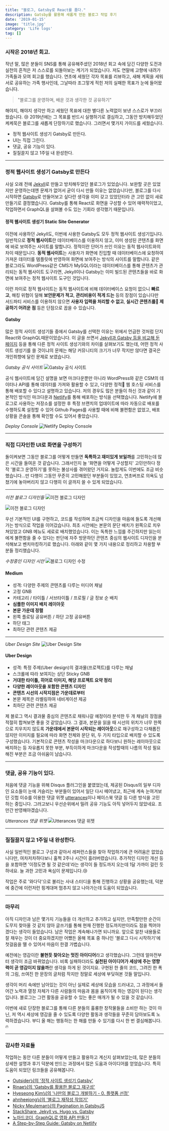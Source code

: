 ```yaml
---
title: "블로그, Gatsby로 React를 품다."
description: Gatsby를 활용해 새롭게 만든 블로그 작업 후기
date: '2019-01-15'
image: 'title.jpg'
category: 'Life logs'
tag: []
---
```


### 시작은 2018년 회고.
작년 말, 많은 분들이 SNS를 통해 공유해주셨던 2018년 회고 속에 담긴 다양한 도전과 실천의 흔적은 저 스스로를 되돌아보는 계기가 되었습니다. 저도 연말에 고향에 내려가 가족들과 모여 회고를 했습니다. 연초에 세웠던 각자 목표를 리뷰하고, 새해 계획을 세워 서로 공유하는 가족 행사인데, 그날따라 조그맣게 적힌 저의 실패한 목표가 눈에 들어왔습니다.

> "블로그를 운영하며, 배운 것과 생각한 것 공유하기"

해야지, 해야지 생각만 하고 세웠던 목표에 대한 별다른 노력없이 보낸 스스로가 부끄러웠습니다. 😢 2019년에는 그 목표를 반드시 실행하기로 결심하고, 그동안 방치해두었던 케케묵은 블로그를 새롭게 단장하기로 했습니다. 그러면서 몇가지 가이드를 세웠습니다.

- 정적 웹사이트 생성기 Gatsby로 만든다.
- UI는 직접 그린다.
- 댓글, 공유 기능이 있다.
- 질질끌지 않고 1주일 내 완성한다.

---

### 정적 웹사이트 생성기 Gatsby로 만든다

사실 오래 전에 [Jekyll](https://jekyllrb.com/)로 만들고 방치해두었던 블로그가 있었습니다. 보완할 곳은 있었지만 운영하는데엔 문제가 없어서 굳이 다시 만들 이유는 없었습니다만, 블로그를 다시 시작하면 [Gatsby](https://jekyllrb.com/)로 만들어보고 싶다란 생각을 이미 갖고 있었던터라 큰 고민 없이 새로 만들기로 결정했습니다. Gatsby를 통해 React로 화면을 구성할 수 있어 매력적이었고, 작업하면서 GraphQL을 살펴볼 수도 있는 기회라 생각했기 때문입니다.



#### 정적 웹사이트 생성기 Static Site Generator
이전에 사용하던 Jekyll도, 이번에 사용한 Gatsby도 모두 정적 웹사이트 생성기입니다. 일반적으로 **정적 웹사이트**란 데이터베이스를 이용하지 않고, 이미 생성된 콘텐츠를 화면에 바로 보여주는 사이트를 말합니다. 정적이란 단어가 쓰인 이유는 동적 웹사이트와의 차이 때문입니다. **동적 웹사이트**는 사용자가 화면에 진입할 때 데이터베이스에 요청하여 가져온 데이터를 템플릿에 반영하여 화면에 보여주는 방식의 사이트를 말합니다. 같은 블로그라도 WordPress같은 CMS가 MySQL이라는 데이터베이스를 통해 콘텐츠가 관리되는 동적 웹사이트 도구라면, Jekyll이나 Gatsby는 이미 빌드된 콘텐츠들을 바로 화면에 보여주는 정적 웹사이트 도구인 것입니다. 

이런 차이로 정적 웹사이트는 동적 웹사이트에 비해 데이터베이스 요청이 없으니 **빠르고**, 해킹 위협이 덜해 **보안문제가 적고**, **관리비용이 적게 드는** 등의 장점이 있습니다만 서드파티 서비스를 이용하지 않으면 **사용자 입력을 처리할 수 없고**, **실시간 콘텐츠를 제공하기 어려운 점** 등은 단점으로 꼽을 수 있습니다.

#### Gatsby

많은 정적 사이트 생성기들 중에서 Gatsby를 선택한 이유는 위에서 언급한 것처럼 단지 React와 GraphQL때문이었습니다. 이 글을 쓰면서 [Jekyll과 Gatsby 등을 비교해 둔 페이지](https://stackshare.io/stackups/gatsbyjs-vs-hugo_2-vs-jekyll) 등을 통해 다른 정적 사이트 생성기와의 차이를 살펴보기도 했는데, 어떤 정적 사이트 생성기를 쓸 것이냐의 문제는 해당  커뮤니티의 크기가 너무 작지만 않다면 결국은 개인취향에 달린 문제로 보였습니다.


*Gatsby 공식 사이트*
![Gatsby 공식 사이트](./gatsby-website.png)

공식 웹사이트에 담긴 설명을 보면 마크다운뿐만 아니라 WordPress와 같은 CSM의 데이터나 API를 통해 데이터를 가져와 활용할 수 있고, 다양한 정적 웹 호스팅 서비스를 통해 배포할 수 있다고 설명하고 있습니다. 저의 경우도 많은 분들이 하신 것과 같이 기본적인 방식인 마크다운과 [Netlify](https://www.netlify.com/)를 통해 배포하는 방식을 선택했습니다. Netlify에 블로그로 사용하는 저장소를 설정한 후 특정 브랜치의 업데이트에 따라 자동으로 배포를 수행하도록 설정할 수 있어 Github Pages를 사용할 때에 비해 불편함은 없었고, 배포 상황을 콘솔을 통해 확인할 수도 있어서 좋았습니다.

*Deploy Console*
![Netlify Deploy Console](./netlify-deploy-console.png)

---

### 직접 디자인한 UI로 화면을 구성하기
돌이켜보면 그동안 블로그를 어떻게 만들면 **독특하고 재미있게 보일까**를 고민하는데 많은 시간을 들여온 것 같습니다. 그래서인지 늘 '화면을 어떻게 구성할지' 고민만하다 정작 '블로그 운영하기'를 못하는 불상사를 겪어왔던 거지요. 놀랍게도 이번에도 조금 비슷했습니다...만 다행이 그동안 꾸준히 고민해왔던 부분들이 있었고, 연초버프로 의욕도 넘쳤기에 놓아버리지 않고 다행히 이 글까지 쓸 수 있게 되었습니다. 

---
*이전 블로그 디자인들*
![이전 블로그 디자인](./before-my-blog-design.png)

![이전 블로그 디자인](./before-my-blog.png)


 우선 기본적인 UI를 구현하고, 코드를 작성하며 조금씩 디자인을 마음에 들도록 개선해가는 방식으로 작업을 이어갔습니다. 최초 시안에는 본문의 문단 배치가 왼쪽으로 치우쳐있었고 GNB 메뉴도 세로로 배치했었습니다. 이는 독특한 느낌를 주긴하지만 읽는이에게 불편함을 줄 수 있다는 판단에 자주 방문하던 콘텐츠 중심의 웹사이트 디자인을 분석해보고 벤치마킹하기로 했습니다. 아래와 같이 몇 가지 내용으로 정리하고 차용할 부분들 정리했습니다.


*수정중인 디자인 시안*
![블로그 디자인 수정](./changing-this-blog-design.png)
#### Medium
- 성격: 다양한 주제의 콘텐츠를 다루는 미디어 채널
- 고정 GNB
- 카테고리 / 타이틀 / 서브타이틀 / 프로필 / 글 정보 순 배치
- **심플한 이미지 배치 레이아웃**
- **본문 가운데 정렬**
- 왼쪽 플로팅 공유버튼 / 하단 고정 공유버튼
- 하단 태그
- 최하단 관련 콘텐츠 제공

---
*Uber Design Site*
![Uber Design Site](./uber-design-site.png)

#### Uber Design
- 성격: 특정 주제(Uber design)의 결과물(프로젝트)를 다루는 채널
- 스크롤에 따라 보여지는 상단 Sticky GNB
- **거대한 타이틀, 히어로 이미지, 해당 프로젝트 요약 정리**
- **다양한 레이아웃을 포함한 콘텐츠 디자인**
- **콘텐츠 시선의 시작지점은 가운데로부터**
- 본문 제목은 라벨링하여 네비게이션 제공
- 최하단 관련 콘텐츠 제공


제 블로그 역시 결과물 중심의 콘텐츠로 채워나갈 예정이라 분석한 두 개 채널의 장점을 적절히 합쳐보면 좋을 것 같았습니다. 그 결과, 본문을 읽을 때 시선의 위치가 너무 한쪽으로 치우치지 않도록 **가운데에서 본문이 시작되는 레이아웃**으로 재구성하고 다채롭진 않지만 이미지를 필요에 따라 화면 전체와 문단 위, 두 가지 타입으로 배치할 수 있도록 구성했습니다. 기본적으로 콘텐츠 작성을 마크다운으로 하다보니 원하는 레이아웃으로 배치하는 등 자유롭지 못한 부분, 부득이하게 마크다운을 작성할때의 나름의 작성 필요해진 부분은 조금 아쉬움이 남습니다.

---

### 댓글, 공유 기능이 있다.

처음에 댓글 기능을 위해 Disqus 플러그인을 붙였었는데, 제공된 Disqus의 일부 디자인 요소들이 눈에 거슬리는 부분들이 있어서 일단 다시 떼어냈고, 최근에 계속 눈여겨보던 깃헙 이슈를 이용한 댓글 위젯 [utterances](https://utteranc.es/)이나 페이스북 댓글 등 다른 방식을 고민하는 중입니다. 그러고보니 우선순위에서 밀려 공유 기능도 아직 넣어두지 않았네요. 조만간 반영해야겠습니다.

*Utterances 댓글 위젯*
![Utterances 댓글 위젯](./utterances.png)

---

### 질질끌지 않고 1주일 내 완성한다.

사실 일반적인 블로그 구성과 같아서 레퍼런스들을 찾아 작업하기에 큰 어려움은 없었습니다만, 여차저차하다보니 훌쩍 2주나 시간이 흘러버렸습니다. 추가적인 디자인 개선 등을 포함하면 '이정도면 될 것 같은데'라는 생각이 들 정도까지 오는데 1달 가까이 걸린 듯하네요. 늘 과한 고민과 욕심이 문제입니다.😢

작업은 주로 '와다닥'으로 불리는 사내 스터디을 통해 진행하고 상황을 공유했는데, 덕분에 중간에 이런저런 핑계대며 멈추지 않고 나아가는데 도움이 되었습니다. 

---


### 마무리

아직 디자인과 남은 몇가지 기능들을 더 개선하고 추가하고 싶지만, 만족할만한 순간이 도무지 찾아올 것 같지 않아 글쓰기를 통해 현재 진행한 정도까지만이라도 점을 찍어야 겠다는 생각이 들었습니다. 남은 작업은 계속해나가면 되니까요. 앞으로 알찬 내용들로 잘 채우는 것이 더 중요하겠지만 어쨌든 올해 목표 중 하나인 '블로그 다시 시작하기'에 첫걸음을 뗄 수 있어서 마음이 한결 가볍습니다. 

예전에는 영감이란 **불현듯 찾아오는 멋진 아이디어**라고 생각했습니다. 그런데 얼마전부터 생각이 조금 바뀌었습니다. 비록 실패하더라도 **실천된 아이디어가 세상에 주는 영향력이 곧 영감이지 않을까**란 생각을 하게 된 것이지요. 구현된 한 줄의 코드, 그려진 한 폭의 그림, 쓰여진 한 문장의 글처럼 작지만 정말로 세상에 부딪혀본 것들 말입니다.

생각이 머리 속에만 남아있는 것이 아닌 실제로 세상에 모습을 드러내고, 그 과정에서 들어간 노력과 열정 자체가 다른 사람들의 마음과 몸을 움직이게 하는 영감이 된다는 생각입니다. 블로그는 그런 활동을 공유할 수 있는 좋은 매개가 될 수 있을 것 같습니다.

이번에 새로 단장한 블로그를 통해 다른 분들의 훌륭한 창작물들을 소비만 하는 것이 아닌, 저 역시 세상에 영감을 줄 수 있도록 다양한 활동과 생각들을 꾸준히 담아보도록 노력하겠습니다. 부디 올 해는 행동하는 한 해를 만들 수 있기를 다시 한 번 결심해봅니다.🔥

---

### 감사한 자료들
작업하는 동안 다른 분들이 어떻게 만들고 활용하고 계신지 살펴보았는데, 많은 분들의 상세한 설명과 후기 덕분에 만드는 과정에서 많은 도움과 아이디어를 얻었습니다. 특히 도움이 되었던 링크들을 공유해봅니다.

- [Outsider님의 '정적 사이트 생성기 Gatsby'](https://blog.outsider.ne.kr/1426)
- [Rinae님의 'Gatsby를 활용한 블로그 재구성'](https://adhrinae.github.io/posts/creating-new-blog-with-gatsby/)
- [Hyeseong Kim님의 '나만의 블로그 개발하기 - 0. 플랫폼 선정'](https://blog.cometkim.kr/posts/%EB%82%98%EB%A7%8C%EC%9D%98-%EB%B8%94%EB%A1%9C%EA%B7%B8-%EA%B0%9C%EB%B0%9C%ED%95%98%EA%B8%B0/0-%ED%94%8C%EB%9E%AB%ED%8F%BC-%EC%84%A0%EC%A0%95/)
- [ahnheejong님의 '블로그 재작성 작업기'
](https://ahnheejong.name/articles/remaking-blog/)
- [Nicky Meuleman님의 Pagination in GatsbyJS](https://nickymeuleman.netlify.com/blog/gatsby-pagination/)
- [StackShare, Jekyll vs. Hugo vs. Gatsby](https://stackshare.io/stackups/gatsbyjs-vs-hugo_2-vs-jekyll)
- [노마드코더, GraphQL로 영화 API 만들기](https://academy.nomadcoders.co/p/make-a-movie-api-with-graphql-and-nodejs-super-begginner)
- [A Step-by-Step Guide: Gatsby on Netlify](https://www.netlify.com/blog/2016/02/24/a-step-by-step-guide-gatsby-on-netlify/)